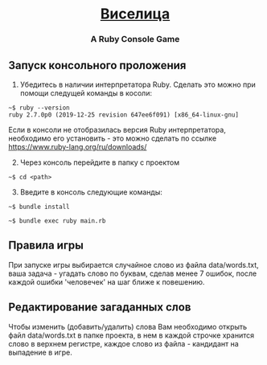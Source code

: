 <h1 align="center"><a href="https://github.com/KugelSchreibe/hangman/" target="_blank">Виселица</a> 
<h3 align="center">A Ruby Console Game</h3>

## Запуск консольного проложения
  1. Убедитесь в наличии интерпретатора Ruby. Сделать это можно при помощи следущей команды в косоли:
  ```
  ~$ ruby --version
  ruby 2.7.0p0 (2019-12-25 revision 647ee6f091) [x86_64-linux-gnu]
  ```
  Если в консоли не отобразилась версия Ruby интерпретатора, необходимо его установить - это можно сделать по ссылке https://www.ruby-lang.org/ru/downloads/
  
  2. Через консоль перейдите в папку с проектом
  ```
  ~$ cd <path>
  ```
  3. Введите в консоль следующие команды:
  ```
  ~$ bundle install
  ```

  ```
  ~$ bundle exec ruby main.rb
  ```
## Правила игры
  При запуске игры выбирается случайное слово из файла data/words.txt, ваша задача - угадать слово по буквам, сделав менее 7 ошибок, после каждой ошибки
  'человечек' на шаг ближе к повешению.
## Редактирование загаданных слов
  Чтобы изменить (добавить/удалить) слова Вам необходимо открыть файл data/words.txt в папке проекта, в нем в каждой строчке хранится слово в верхнем регистре,
  каждое слово из файла - кандидант на выпадение в игре.

